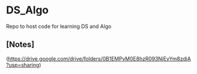 # DS_Algo
Repo to host code for learning DS and Algo

## [Notes] 
(https://drive.google.com/drive/folders/0B1EMPyM0E8hzR093NjEyYm8zdjA?usp=sharing)
